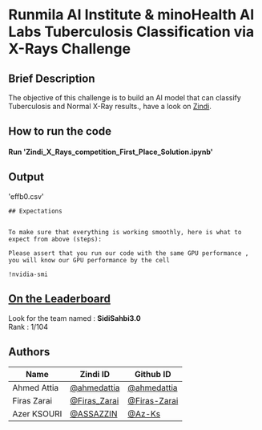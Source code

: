 # Runmila AI Institute & minoHealth AI Labs Tuberculosis Classification via X-Rays Challenge

## Brief Description

The objective of this challenge is to build an AI model that can classify Tuberculosis and Normal X-Ray results., have a look on [Zindi](https://zindi.africa/competitions/runmila-ai-institute-minohealth-ai-labs-tuberculosis-classification-via-x-rays-challenge).   



## How to run the code
#### Run 'Zindi_X_Rays_competition_First_Place_Solution.ipynb'
## Output
'effb0.csv'
```
## Expectations


To make sure that everything is working smoothly, here is what to expect from above (steps):

Please assert that you run our code with the same GPU performance ,
you will know our GPU performance by the cell  
 
!nvidia-smi
```

## [On the Leaderboard](https://zindi.africa/competitions/runmila-ai-institute-minohealth-ai-labs-tuberculosis-classification-via-x-rays-challenge/leaderboard)

Look for the team named : **SidiSahbi3.0** <br>
Rank : 1/104

## Authors

<div align='center'>

| Name           |                     Zindi ID                     |                  Github ID               |
|----------------|--------------------------------------------------|------------------------------------------|
|Ahmed Attia     |[@ahmedattia](https://zindi.africa/users/ahmedattia)  |[@ahmedattia](https://github.com/ahmedattia143)|
|Firas Zarai |[@Firas_Zarai](https://zindi.africa/users/patata)        |[@Firas-Zarai](https://github.com/Firas-Zarai)  |
|Azer KSOURI |[@ASSAZZIN  ](https://zindi.africa/users/ASSAZZIN)      |[@Az-Ks](https://github.com/Az-Ks)        |

</div>

